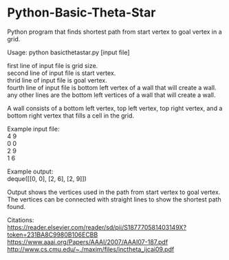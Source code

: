 # Python-Basic-Theta-Star

Python program that finds shortest path from start vertex to goal vertex in a grid.

Usage: python basicthetastar.py [input file]

first line of input file is grid size. </br>
second line of input file is start vertex. </br>
thrid line of input file is goal vertex. </br>
fourth line of input file is bottom left vertex of a wall that will create a wall. </br>
any other lines are the bottom left vertices of a wall that will create a wall. </br>

A wall consists of a bottom left vertex, top left vertex, top right vertex, and a bottom right vertex that fills a cell in the grid.

Example input file: </br>
4 9 </br>
0 0 </br>
2 9 </br>
1 6 </br>

Example output: </br>
deque([[0, 0], [2, 6], [2, 9]])

Output shows the vertices used in the path from start vertex to goal vertex. The vertices can be connected with straight lines to show the shortest path found.

Citations: </br>
https://reader.elsevier.com/reader/sd/pii/S187770581403149X?token=231BA8C9980B106ECBB </br>
https://www.aaai.org/Papers/AAAI/2007/AAAI07-187.pdf </br>
http://www.cs.cmu.edu/~./maxim/files/inctheta_ijcai09.pdf </br>
